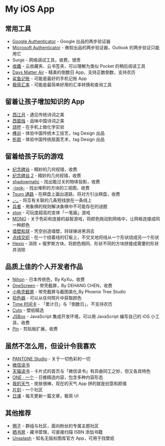 # My iOS App

## 常用工具

- [Google Authenticator](https://itunes.apple.com/cn/app/id388497605) - Google 出品的两步验证器
- [Microsoft Authenticator](https://itunes.apple.com/cn/app/id983156458) - 微软出品的两步验证器，Outlook 的两步验证只能用它
- Surge - 网络调试工具，收费，很贵
- [收趣](https://itunes.apple.com/cn/app/id1072254626) - 云收藏夹、云书签夹，可以理解为类似 Pocket 的稍后阅读工具
- [Days Matter Air](https://itunes.apple.com/cn/app/id1113365292) - 精美的倒数日 App，支持正数倒数，支持农历
- [鲨鱼记账](https://itunes.apple.com/cn/app/id1079718756) - 可能是最好的手机记账 App
- [极简汇率](https://itunes.apple.com/cn/app/id851033695) - 可能是最简单好用的汇率转换和查询工具

## 留着让孩子增加知识的 App

- [西江月](https://itunes.apple.com/cn/app/id1084924739) - 遇见传统诗词之美
- [西窗烛](https://itunes.apple.com/cn/app/id912139104) - 品味中国诗词之美
- [烧杯](https://itunes.apple.com/cn/app/id961227503) - 在手机上做化学实验
- [榫卯](https://itunes.apple.com/cn/app/id837964581) - 体验中国传统木工技艺，tag Design 出品
- [折扇](https://itunes.apple.com/cn/app/id954221264) - 体验中国传统扇面艺术，tag Design 出品

## 留着给孩子玩的游戏

- [纪念碑谷](https://itunes.apple.com/cn/app/id728293409) - 精妙的几何视错，收费
- [纪念碑谷 2](https://itunes.apple.com/cn/app/id1238778050) - 精妙的几何视错，收费
- [shadowmatic](https://itunes.apple.com/cn/app/id775888026) - 找出能过关的物体投影，收费
- [-look-](https://itunes.apple.com/cn/app/id1310308475) - 找出堆积的方块的三视图，收费
- [Tsuro 通路](https://itunes.apple.com/cn/app/id957124541) - 在棋盘上画出道路，将对方引出棋盘，收费
- [\_-\_](https://itunes.apple.com/cn/app/id1315674869) - 将互有关联的几条短线放在一条线上
- [兵者](https://itunes.apple.com/cn/app/id1190509527) - 用象棋的规则解决象棋中不可能存在的谜题
- [ston](https://itunes.apple.com/cn/app/id1238293204) - 可玩度超高的变体「一笔画」游戏
- [MONO](https://itunes.apple.com/cn/app/id1347798584) - 关于色彩和连接的益智游戏，将颜色拖动到网格中，让网格连接成同一种颜色
- [墙壁和球](https://itunes.apple.com/cn/app/id1083708143) - 凭空创造墙壁，将球弹进黑洞去
- [点线交织](https://itunes.apple.com/cn/app/id1247895794) - 在一个绕着线的钉板上，不交叉地将线从一个形状绕成另一个形状
- [Hexio](https://itunes.apple.com/cn/app/id1338697670) - 消除 + 俄罗斯方块，将颜色相同、形状不同的方块拼接成需要的形状并消除

## 品质上佳的个人开发者作品

- [Nihon](https://itunes.apple.com/cn/app/id1315486029) - 日本传统色，By KyXu，收费
- [OneScreen](https://itunes.apple.com/cn/app/id1355476695) - 带壳截屏，By DEHANG CHEN，收费
- [小龟壳截屏](https://itunes.apple.com/cn/app/id1358168548) - 带壳截屏与截图美化,By Phoenix Tree Studio
- [拾色器](https://itunes.apple.com/cn/app/id1163494239) - 可以从任何照片中获取颜色
- [Time 时间卡](https://itunes.apple.com/cn/app/id1347998487) - 「累计日」与「倒数日」，不支持农历
- [Cuto](https://itunes.apple.com/cn/app/id1068086465) - 壁纸精选
- [JSBox](https://itunes.apple.com/cn/app/id1312014438) - JavaScript 集成开发环境，可以用 JavaScript 编写自己的 iOS 小工具，收费
- [Pin](https://itunes.apple.com/cn/app/id1039643846) - 剪贴板扩展，收费

## 虽然不怎么用，但设计令我喜欢

- [PANTONE Studio](https://itunes.apple.com/cn/app/id329515634) - 关于一切色彩的一切
- [微信读书](https://itunes.apple.com/cn/app/id952059546)
- [天猫读书](https://itunes.apple.com/cn/app/id1373632655) - 卡片式的首页与「微信读书」有异曲同工之妙，但又各具特色
- [ONE · 一个](https://itunes.apple.com/cn/app/id539190656) - 日推精选内容，包含多种内容形态
- [我的天气](https://itunes.apple.com/cn/app/id1003715695) - 皮肤很棒，现在的天气 App 拼的就是创意和颜值
- [片刻](https://itunes.apple.com/cn/app/id791086961) - 一个社区
- [日课](https://itunes.apple.com/cn/app/id1193102860) - 每天更新一篇文章，极简 UI

## 其他推荐

- [圈子](https://itunes.apple.com/cn/app/id1299590483) - 群组与社区，面向粉丝的专属主题社区
- [晒书房](https://itunes.apple.com/cn/app/id484443604) - 藏书管理，可直接扫描 ISBN 添加书籍
- [Unsplash](https://itunes.apple.com/cn/app/id1290631746) - 知名无版权图库官方 App，可用于找壁纸
